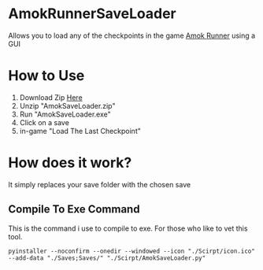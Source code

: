 # AmokRunnerSaveLoader
Allows you to load any of the checkpoints in the game [Amok Runner](https://store.steampowered.com/app/2077650/Amok_Runner/) using a GUI

# How to Use
1. Download Zip [Here](https://github.com/lejara/AmokRunnerSaveLoader/releases)
2. Unzip "AmokSaveLoader.zip"
3. Run "AmokSaveLoader.exe"
4. Click on a save
5. in-game "Load The Last Checkpoint"

# How does it work?
It simply replaces your save folder with the chosen save

## Compile To Exe Command
This is the command i use to compile to exe. For those who like to vet this tool.
```
pyinstaller --noconfirm --onedir --windowed --icon "./Scirpt/icon.ico" --add-data "./Saves;Saves/" "./Scirpt/AmokSaveLoader.py"
```
